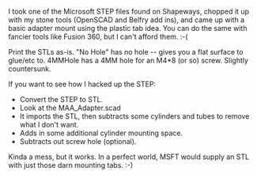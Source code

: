 
I took one of the Microsoft STEP files found on Shapeways, chopped it up with my stone tools (OpenSCAD and Belfry add ins), and came up with a basic adapter mount using the plastic tab idea. You can do the same with fancier tools like Fusion 360, but I can't afford them. :-(

Print the STLs as-is. "No Hole" has no hole -- gives you a flat surface to glue/etc to. 4MMHole has a 4MM hole for an M4*8 (or so) screw. Slightly countersunk.

If you want to see how I hacked up the STEP:

* Convert the STEP to STL.
* Look at the MAA_Adapter.scad
* It imports the STL, then subtracts some cylinders and tubes to remove what I don't want.
* Adds in some additional cylinder mounting space.
* Subtracts out screw hole (optional).

Kinda a mess, but it works. In a perfect world, MSFT would supply an STL with just those darn mounting tabs. :-)

